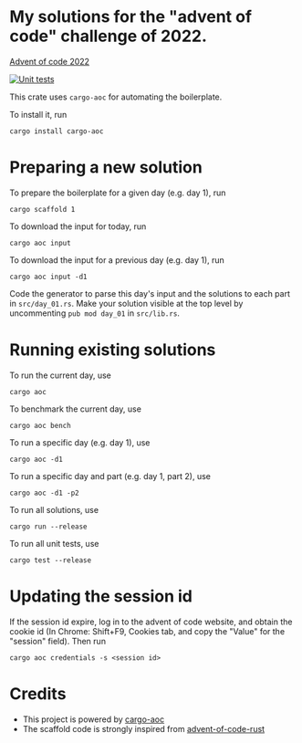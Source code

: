 My solutions for the "advent of code" challenge of 2022.
===

[Advent of code 2022](https://adventofcode.com/2022)

[![Unit tests](https://github.com/pierrechevalier83/advent_of_code_2022/actions/workflows/rust.yml/badge.svg)](https://github.com/pierrechevalier83/advent_of_code_2022/actions/workflows/rust.yml)

This crate uses `cargo-aoc` for automating the boilerplate.

To install it, run
```
cargo install cargo-aoc
```

# Preparing a new solution
To prepare the boilerplate for a given day (e.g. day 1), run
```
cargo scaffold 1
```

To download the input for today, run
```
cargo aoc input
```

To download the input for a previous day (e.g. day 1), run
```
cargo aoc input -d1
```

Code the generator to parse this day's input and the solutions to each part in `src/day_01.rs`.
Make your solution visible at the top level by uncommenting `pub mod day_01` in `src/lib.rs`.

# Running existing solutions

To run the current day, use
```
cargo aoc
```
To benchmark the current day, use
```
cargo aoc bench
```

To run a specific day (e.g. day 1), use
```
cargo aoc -d1
```
To run a specific day and part (e.g. day 1, part 2), use
```
cargo aoc -d1 -p2
```

To run all solutions, use
```
cargo run --release
```
To run all unit tests, use
```
cargo test --release
```

# Updating the session id 
If the session id expire, log in to the advent of code website, and obtain the cookie id (In Chrome: Shift+F9, Cookies tab, and copy the "Value" for the "session" field).
Then run
```
cargo aoc credentials -s <session id>
```

# Credits

* This project is powered by [cargo-aoc](https://github.com/gobanos/cargo-aoc)
* The scaffold code is strongly inspired from [advent-of-code-rust](https://github.com/fspoettel/advent-of-code-rust)

